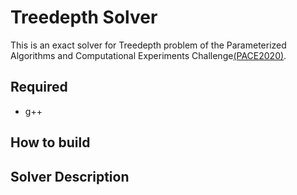 # Treedepth Solver
This is an exact solver for Treedepth problem of the Parameterized Algorithms and Computational Experiments Challenge[(PACE2020)][1].

## Required
- g++

## How to build


## Solver Description


[1]:https://pacechallenge.org/2020/